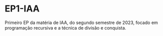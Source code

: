 # EP1-IAA
Primeiro EP da matéria de IAA, do segundo semestre de 2023, focado em programação recursiva e a técnica de divisão e conquista.
